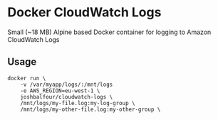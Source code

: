 # Docker CloudWatch Logs

Small (~18 MB) Alpine based Docker container for logging to Amazon CloudWatch Logs


## Usage

```
docker run \
	-v /var/myapp/logs/:/mnt/logs
	-e AWS_REGION=eu-west-1 \
	joshbalfour/cloudwatch-logs \
	/mnt/logs/my-file.log:my-log-group \
	/mnt/logs/my-other-file.log:my-other-group \
```

